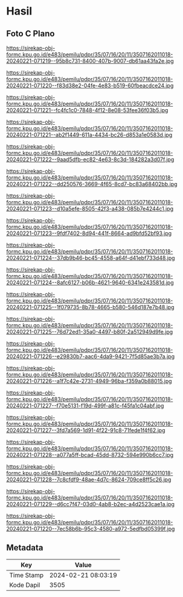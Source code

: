# Hasil

## Foto C Plano

https://sirekap-obj-formc.kpu.go.id/e483/pemilu/pdpr/35/07/16/20/11/3507162011018-20240221-071219--95b8c731-8400-407b-9007-db61aa43fa2e.jpg

https://sirekap-obj-formc.kpu.go.id/e483/pemilu/pdpr/35/07/16/20/11/3507162011018-20240221-071220--f83d38e2-04fe-4e83-b519-60fbeacdce24.jpg

https://sirekap-obj-formc.kpu.go.id/e483/pemilu/pdpr/35/07/16/20/11/3507162011018-20240221-071221--fc4fc1c0-7848-4f12-8e08-53fee36f03b5.jpg

https://sirekap-obj-formc.kpu.go.id/e483/pemilu/pdpr/35/07/16/20/11/3507162011018-20240221-071221--ab2f1449-611a-4434-bc26-d853a1e0583d.jpg

https://sirekap-obj-formc.kpu.go.id/e483/pemilu/pdpr/35/07/16/20/11/3507162011018-20240221-071222--9aad5dfb-ec82-4e63-8c3d-184282a3d07f.jpg

https://sirekap-obj-formc.kpu.go.id/e483/pemilu/pdpr/35/07/16/20/11/3507162011018-20240221-071222--dd250576-3669-4f65-8cd7-bc83a68402bb.jpg

https://sirekap-obj-formc.kpu.go.id/e483/pemilu/pdpr/35/07/16/20/11/3507162011018-20240221-071223--d10a5efe-8505-42f3-a438-085b7e4244c1.jpg

https://sirekap-obj-formc.kpu.go.id/e483/pemilu/pdpr/35/07/16/20/11/3507162011018-20240221-071223--9fdf7402-8d94-441f-8664-ad9bfd52bf93.jpg

https://sirekap-obj-formc.kpu.go.id/e483/pemilu/pdpr/35/07/16/20/11/3507162011018-20240221-071224--37db9b46-bc45-4558-a64f-d41ebf733d48.jpg

https://sirekap-obj-formc.kpu.go.id/e483/pemilu/pdpr/35/07/16/20/11/3507162011018-20240221-071224--8afc6127-b06b-4621-9640-6341e243581d.jpg

https://sirekap-obj-formc.kpu.go.id/e483/pemilu/pdpr/35/07/16/20/11/3507162011018-20240221-071225--1f079735-8b78-4665-b580-546d187e7b48.jpg

https://sirekap-obj-formc.kpu.go.id/e483/pemilu/pdpr/35/07/16/20/11/3507162011018-20240221-071225--76d72ed1-35a0-4497-b80f-2a512949d9fe.jpg

https://sirekap-obj-formc.kpu.go.id/e483/pemilu/pdpr/35/07/16/20/11/3507162011018-20240221-071226--e29830b7-aac6-4da9-9421-7f5d85ae3b7a.jpg

https://sirekap-obj-formc.kpu.go.id/e483/pemilu/pdpr/35/07/16/20/11/3507162011018-20240221-071226--a1f7c42e-2731-4949-96ba-f359a0b88015.jpg

https://sirekap-obj-formc.kpu.go.id/e483/pemilu/pdpr/35/07/16/20/11/3507162011018-20240221-071227--f70e5131-f19d-499f-a81c-f45fa1c04abf.jpg

https://sirekap-obj-formc.kpu.go.id/e483/pemilu/pdpr/35/07/16/20/11/3507162011018-20240221-071227--3fd7a569-1d91-4f22-91c8-71fede1f4f62.jpg

https://sirekap-obj-formc.kpu.go.id/e483/pemilu/pdpr/35/07/16/20/11/3507162011018-20240221-071228--a077a5ff-bcad-45dd-8732-594e990b6cc7.jpg

https://sirekap-obj-formc.kpu.go.id/e483/pemilu/pdpr/35/07/16/20/11/3507162011018-20240221-071228--7c8cfdf9-48ae-4d7c-8624-709ce8ff5c26.jpg

https://sirekap-obj-formc.kpu.go.id/e483/pemilu/pdpr/35/07/16/20/11/3507162011018-20240221-071229--d6cc7f47-03d0-4ab8-b2ec-a4d2523cae1a.jpg

https://sirekap-obj-formc.kpu.go.id/e483/pemilu/pdpr/35/07/16/20/11/3507162011018-20240221-071220--7ec58b6b-95c3-4580-a972-5edfbd05399f.jpg


## Metadata

| Key        | Value               |
| ---------- | ------------------- |
| Time Stamp | 2024-02-21 08:03:19 |
| Kode Dapil | 3505                |



